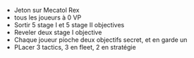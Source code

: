 - Jeton sur Mecatol Rex
- tous les joueurs à 0 VP
- Sortir 5 stage I et 5 stage II objectives
- Reveler deux stage I objective
- Chaque joueur pioche deux objectifs secret, et en garde un
- PLacer 3 tactics, 3 en fleet, 2 en stratégie
